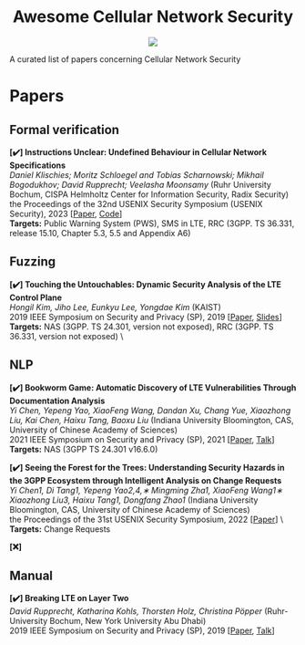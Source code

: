 <div align="center">
    <h1>Awesome Cellular Network Security</h1>
    <a href="https://awesome.re"><img src="https://awesome.re/badge.svg"/></a>
</div>

A curated list of papers concerning Cellular Network Security

# Papers

## Formal verification
**[✔️] Instructions Unclear: Undefined Behaviour in Cellular Network Specifications**  \
*Daniel Klischies; Moritz Schloegel and Tobias Scharnowski; Mikhail Bogodukhov; David Rupprecht; Veelasha Moonsamy* (Ruhr University Bochum, CISPA Helmholtz Center for Information Security, Radix Security) \
the Proceedings of the 32nd USENIX Security Symposium (USENIX Security), 2023 [[Paper](https://www.usenix.org/system/files/usenixsecurity23-klischies.pdf), [Code](https://zenodo.org/records/8013704)] \
**Targets:** Public Warning System (PWS), SMS in LTE, RRC (3GPP. TS 36.331, release 15.10, Chapter 5.3, 5.5 and Appendix A6) 


<!-- **[✔️] 5GReasoner: A Property-Directed Security and Privacy Analysis Framework for 5G Cellular Network Protocol** \
*Syed Rafiul Hussain, Mitziu Echeverria, Imtiaz Karim, Omar Chowdhury, Elisa Bertino* (Purdue University) \
CCS ’19, [[Paper](https://dl.acm.org/doi/10.1145/3319535.3354263)]
**Targets:** -->




## Fuzzing
**[✔️] Touching the Untouchables: Dynamic Security Analysis of the LTE Control Plane**  \
*Hongil Kim, Jiho Lee, Eunkyu Lee, Yongdae Kim* (KAIST) \
2019 IEEE Symposium on Security and Privacy (SP), 2019 [[Paper](https://www.computer.org/csdl/proceedings-article/sp/2019/666000b153), [Slides](https://www.ieee-security.org/TC/SP2019/SP19-Slides-pdfs/Hongil_Kim_13_-_Touching_the_Untouchables.pdf)] \
**Targets:** NAS (3GPP. TS 24.301, version not exposed), RRC (3GPP. TS 36.331, version not exposed) \


## NLP
**[✔️] Bookworm Game: Automatic Discovery of LTE Vulnerabilities Through Documentation Analysis** \
*Yi Chen, Yepeng Yao, XiaoFeng Wang, Dandan Xu, Chang Yue, Xiaozhong Liu, Kai Chen, Haixu Tang, Baoxu Liu* (Indiana University Bloomington, CAS, University of Chinese Academy of Sciences) \
2021 IEEE Symposium on Security and Privacy (SP), 2021 [[Paper](https://ieeexplore.ieee.org/abstract/document/9519388), [Talk](https://www.youtube.com/watch?v=MjYO7TlCYiY)] \
**Targets:** NAS (3GPP TS 24.301 v16.6.0)

**[✔️] Seeing the Forest for the Trees: Understanding Security Hazards in the 3GPP Ecosystem through Intelligent Analysis on Change Requests** \
*Yi Chen1, Di Tang1, Yepeng Yao2,4,∗ Mingming Zha1, XiaoFeng Wang1∗ Xiaozhong Liu3, Haixu Tang1, Dongfang Zhao1* (Indiana University Bloomington, CAS, University of Chinese Academy of Sciences) \
the Proceedings of the 31st USENIX Security Symposium, 2022 [[Paper](https://www.usenix.org/conference/usenixsecurity22/presentation/chen-yi)] \ 
**Targets:** Change Requests

**[❌]**


## Manual
**[✔️] Breaking LTE on Layer Two** \
*David Rupprecht, Katharina Kohls, Thorsten Holz, Christina Pöpper* (Ruhr-University Bochum, New York University Abu Dhabi) \
2019 IEEE Symposium on Security and Privacy (SP), 2019 [[Paper](https://ieeexplore.ieee.org/document/8835335), [Talk](https://www.youtube.com/watch?v=BOueu-wMOLw)]